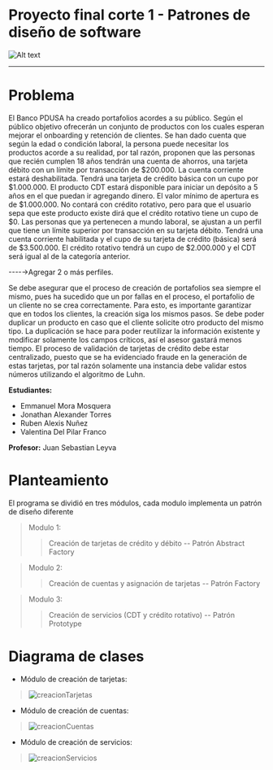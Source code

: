 # Proyecto final corte 1 - Patrones de diseño de software
![Alt text](https://www.usergioarboleda.edu.co/wp-content/uploads/ultimatum/imagens/logo-mobile-UniversidadSergioArboleda.png)

- - -

# Problema
El Banco PDUSA ha creado portafolios acordes a su público. Según el público objetivo ofrecerán un conjunto de productos con los cuales esperan mejorar el onboarding y retención de clientes.
Se han dado cuenta que según la edad o condición laboral, la persona puede necesitar los productos acorde a su realidad, por tal razón, proponen que las personas que recién cumplen 18 años tendrán una cuenta de ahorros, una tarjeta débito con un límite por transacción de $200.000. La cuenta corriente estará deshabilitada. Tendrá una tarjeta de crédito básica con un cupo por  $1.000.000. El producto CDT estará disponible para iniciar un depósito a 5 años en el que puedan ir agregando dinero. El valor mínimo de apertura es de $1.000.000. No contará con crédito rotativo, pero para que el usuario sepa que este producto existe dirá que el crédito rotativo tiene un cupo de $0.
Las personas que ya pertenecen a mundo laboral, se ajustan a un perfil que tiene un límite superior por transacción en su tarjeta débito. Tendrá una cuenta corriente habilitada y el cupo de su tarjeta de crédito (básica) será de $3.500.000. El crédito rotativo tendrá un cupo de $2.000.000 y el CDT será igual al de la categoría anterior.

----→Agregar 2 o más perfiles.

Se debe asegurar que el proceso de creación de portafolios sea siempre el mismo, pues ha sucedido que un por fallas en el proceso, el portafolio de un cliente no se crea correctamente. Para esto, es importante garantizar que en todos los clientes, la creación siga los mismos pasos.
Se debe poder duplicar un producto en caso que el cliente solicite otro producto del mismo tipo. La duplicación se hace para poder reutilizar la información existente y modificar solamente los campos críticos, así el asesor gastará menos tiempo.
El proceso de validación de tarjetas de crédito debe estar centralizado, puesto que se ha evidenciado fraude en la generación de estas tarjetas, por tal razón solamente una instancia debe validar estos números utilizando el algoritmo de Luhn.

**Estudiantes:** 
* Emmanuel Mora Mosquera
* Jonathan Alexander Torres
* Ruben Alexis Nuñez
* Valentina Del Pilar Franco

**Profesor:** Juan Sebastian Leyva

# **Planteamiento**
El programa se dividió en tres módulos, cada modulo implementa un patrón de diseño diferente

> Modulo 1:
>> Creación de tarjetas de crédito y débito -- Patrón Abstract Factory

> Modulo 2:
>> Creación de cuentas y asignación de tarjetas -- Patrón Factory

> Modulo 3:
>> Creación de servicios (CDT y crédito rotativo) -- Patrón Prototype

# **Diagrama de clases**
* Módulo de creación de tarjetas:

> ![creacionTarjetas](https://user-images.githubusercontent.com/36966781/133848439-78ad59ae-9366-470d-b8b5-8635fe8847eb.png)

* Módulo de creación de cuentas:

> ![creacionCuentas](https://user-images.githubusercontent.com/36966781/133848460-72dd8a51-1217-4532-bf4d-de04b7044256.png)

* Módulo de creación de servicios:

> ![creacionServicios](https://user-images.githubusercontent.com/36966781/133848474-7d1b2091-d4ab-4d93-9c94-a9d30235ad7e.png)
